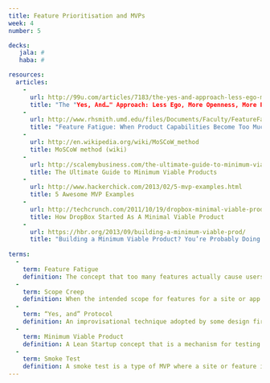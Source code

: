 ```yaml
---
title: Feature Prioritisation and MVPs
week: 4
number: 5

decks:
   jala: #
   haba: #

resources:
  articles:
    -
      url: http://99u.com/articles/7183/the-yes-and-approach-less-ego-more-openness-more-possibility
      title: "The "Yes, And…" Approach: Less Ego, More Openness, More Possibility"
    -
      url: http://www.rhsmith.umd.edu/files/Documents/Faculty/FeatureFatigueWhenProductCapabilitiesBecomeTooMuchOfAGoodThing.pdf
      title: "Feature Fatigue: When Product Capabilities Become Too Much of a Good Thing"
    -
      url: http://en.wikipedia.org/wiki/MoSCoW_method
      title: MoSCoW method (wiki)
    -
      url: http://scalemybusiness.com/the-ultimate-guide-to-minimum-viable-products/
      title: The Ultimate Guide to Minimum Viable Products
    -
      url: http://www.hackerchick.com/2013/02/5-mvp-examples.html
      title: 5 Awesome MVP Examples
    -
      url: http://techcrunch.com/2011/10/19/dropbox-minimal-viable-product/
      title: How DropBox Started As A Minimal Viable Product
    -
      url: https://hbr.org/2013/09/building-a-minimum-viable-prod/
      title: "Building a Minimum Viable Product? You’re Probably Doing it Wrong"
      
terms:
  -
    term: Feature Fatigue
    definition: The concept that too many features actually cause users to have a poorer experience with a product
  -
    term: Scope Creep
    definition: When the intended scope for features for a site or app gradually increases before launch.
  -
    term: “Yes, and” Protocol
    definition: An improvisational technique adopted by some design firms to facilitate open and positive brainstorming.
  -
    term: Minimum Viable Product
    definition: A Lean Startup concept that is a mechanism for testing and eliminating assumptions about a product with minimum effort and expense.
  -
    term: Smoke Test
    definition: A smoke test is a type of MVP where a site or feature is advertised before it is built. Interest in the feature or site is measured by how many users click on it and/or sign up.    
---
```

